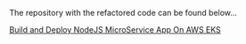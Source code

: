 The repository with the refactored code can be found below...

[Build and Deploy NodeJS MicroService App On AWS EKS](https://github.com/QuizAppMicroservices)



